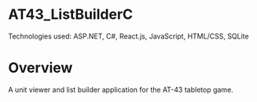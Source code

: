 # AT43_ListBuilderC

Technologies used: ASP.NET, C#, React.js, JavaScript, HTML/CSS, SQLite

# Overview

A unit viewer and list builder application for the AT-43 tabletop game.
